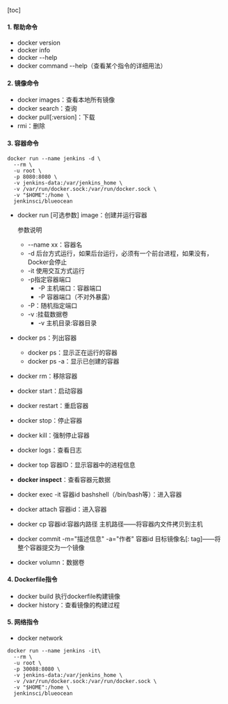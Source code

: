 [toc]

#### 1. 帮助命令

* docker version
* docker info
* docker --help
* docker command --help（查看某个指令的详细用法）

#### 2. 镜像命令

* docker images：查看本地所有镜像
* docker search：查询
* docker pull[:version]：下载
* rmi：删除

#### 3. 容器命令

```
docker run --name jenkins -d \
  --rm \
  -u root \
  -p 8080:8080 \
  -v jenkins-data:/var/jenkins_home \
  -v /var/run/docker.sock:/var/run/docker.sock \
  -v "$HOME":/home \
  jenkinsci/blueocean
```



* docker run [可选参数] image：创建并运行容器

  参数说明

  * --name xx：容器名
  * -d 后台方式运行，如果后台运行，必须有一个前台进程，如果没有，Docker会停止
  * -it 使用交互方式运行
  * -p指定容器端口
    * -P 主机端口：容器端口
    * -P 容器端口（不对外暴露）
  * -P：随机指定端口
  * -v :挂载数据卷
    * -v 主机目录:容器目录

* docker ps：列出容器

  * docker ps：显示正在运行的容器
  * docker ps -a：显示已创建的容器

* docker rm：移除容器

* docker start：启动容器

* docker restart：重启容器

* docker stop：停止容器

* docker kill：强制停止容器

* docker logs：查看日志

* docker top 容器ID：显示容器中的进程信息

* **docker inspect**：查看容器元数据

* docker  exec -it 容器id bashshell（/bin/bash等）：进入容器

* docker attach 容器id：进入容器

* docker cp 容器id:容器内路径 主机路径——将容器内文件拷贝到主机

* docker commit -m="描述信息" -a="作者" 容器id 目标镜像名[: tag]——将整个容器提交为一个镜像

* docker volumn：数据卷



#### 4. Dockerfile指令

* docker build 执行dockerfile构建镜像
* docker history：查看镜像的构建过程



#### 5. 网络指令

* docker network



```
docker run --name jenkins -it\
  --rm \
  -u root \
  -p 30088:8080 \
  -v jenkins-data:/var/jenkins_home \
  -v /var/run/docker.sock:/var/run/docker.sock \
  -v "$HOME":/home \
  jenkinsci/blueocean
```

